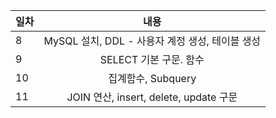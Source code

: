
| 일차 | 내용 |
| --- | :-: |
| 8 | MySQL 설치, DDL - 사용자 계정 생성, 테이블 생성 |
| 9 | SELECT 기본 구문. 함수 |
| 10 | 집계함수, Subquery |
| 11 | JOIN 연산, insert, delete, update 구문 |
